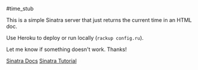 #time_stub

This is a simple Sinatra server that just returns the current time in an HTML doc. 

Use Heroku to deploy or run locally (`rackup config.ru`). 

Let me know if something doesn't work. Thanks!

[Sinatra Docs](http://www.sinatrarb.com/intro.html)
[Sinatra Tutorial](http://rubylearning.com/blog/2013/04/02/whats-rack/)
